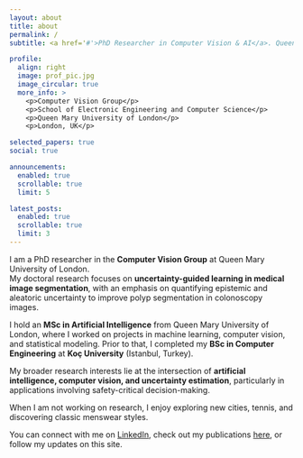 ```yaml
---
layout: about
title: about
permalink: /
subtitle: <a href='#'>PhD Researcher in Computer Vision & AI</a>. Queen Mary University of London.  

profile:
  align: right
  image: prof_pic.jpg
  image_circular: true
  more_info: >
    <p>Computer Vision Group</p>
    <p>School of Electronic Engineering and Computer Science</p>
    <p>Queen Mary University of London</p>
    <p>London, UK</p>

selected_papers: true
social: true

announcements:
  enabled: true
  scrollable: true
  limit: 5

latest_posts:
  enabled: true
  scrollable: true
  limit: 3
---
```


I am a PhD researcher in the **Computer Vision Group** at Queen Mary University of London.  
My doctoral research focuses on **uncertainty-guided learning in medical image segmentation**, with an emphasis on quantifying epistemic and aleatoric uncertainty to improve polyp segmentation in colonoscopy images.  

I hold an **MSc in Artificial Intelligence** from Queen Mary University of London, where I worked on projects in machine learning, computer vision, and statistical modeling. Prior to that, I completed my **BSc in Computer Engineering** at **Koç University** (Istanbul, Turkey).  

My broader research interests lie at the intersection of **artificial intelligence, computer vision, and uncertainty estimation**, particularly in applications involving safety-critical decision-making.  

When I am not working on research, I enjoy exploring new cities, tennis, and discovering classic menswear styles.  

You can connect with me on [LinkedIn](#), check out my publications [here](/al-folio/publications/), or follow my updates on this site.  
